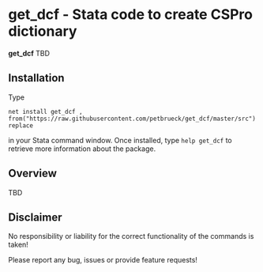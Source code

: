# get_dcf - Stata code to create CSPro dictionary 

**get_dcf** TBD

## **Installation**
Type 

`net install get_dcf , from("https://raw.githubusercontent.com/petbrueck/get_dcf/master/src") replace`  

in your Stata command window. Once installed, type `help get_dcf` to retrieve more information about the package.

## **Overview**
TBD
## Disclaimer
No responsibility or liability for the correct functionality of the commands is taken!

Please report any bug, issues or provide feature requests!